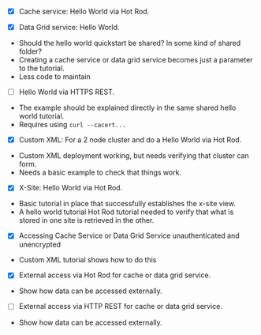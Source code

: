 - [x] Cache service: Hello World via Hot Rod.

- [x] Data Grid service: Hello World.
* Should the hello world quickstart be shared? In some kind of shared folder?
* Creating a cache service or data grid service becomes just a parameter to the tutorial.
* Less code to maintain

- [ ] Hello World via HTTPS REST.
* The example should be explained directly in the same shared hello world tutorial.
* Requires using `curl --cacert...` 

- [x] Custom XML: For a 2 node cluster and do a Hello World via Hot Rod.
* Custom XML deployment working, but needs verifying that cluster can form.
* Needs a basic example to check that things work.

- [x] X-Site: Hello World via Hot Rod.
* Basic tutorial in place that successfully establishes the x-site view. 
* A hello world tutorial Hot Rod tutorial needed to verify that what is stored in one site is retrieved in the other.

- [x] Accessing Cache Service or Data Grid Service unauthenticated and unencrypted
* Custom XML tutorial shows how to do this 

- [x] External access via Hot Rod for cache or data grid service.
* Show how data can be accessed externally.

- [ ] External access via HTTP REST for cache or data grid service.
* Show how data can be accessed externally.

